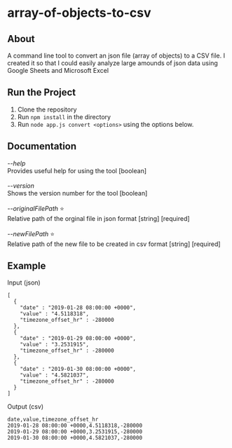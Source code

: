 # array-of-objects-to-csv

## About

A command line tool to convert an json file (array of objects) to a CSV file. I created it so that I could easily analyze large amounds of json data using Google Sheets and Microsoft Excel

## Run the Project

1) Clone the repository
2) Run `npm install` in the directory
3) Run `node app.js convert <options>` using the options below.

## Documentation

*--help*<br>
Provides useful help for using the tool [boolean]<br>
<br>
*--version*<br>
Shows the version number for the tool [boolean]<br>
<br>
*--originalFilePath* ⭐<br>
Relative path of the orginal file in json format [string] [required]<br>
<br>
*--newFilePath* ⭐<br>
Relative path of the new file to be created in csv format [string] [required]<br>

## Example

Input (json)
```
[
  {
    "date" : "2019-01-28 08:00:00 +0000",
    "value" : "4.5118318",
    "timezone_offset_hr" : -280000
  },
  {
    "date" : "2019-01-29 08:00:00 +0000",
    "value" : "3.2531915",
    "timezone_offset_hr" : -280000
  },
  {
    "date" : "2019-01-30 08:00:00 +0000",
    "value" : "4.5821037",
    "timezone_offset_hr" : -280000
  }
]
```

Output (csv)
```
date,value,timezone_offset_hr
2019-01-28 08:00:00 +0000,4.5118318,-280000
2019-01-29 08:00:00 +0000,3.2531915,-280000
2019-01-30 08:00:00 +0000,4.5821037,-280000
```
